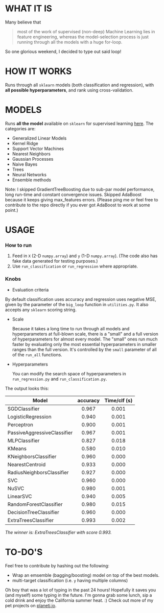 # WHAT IT IS
Many believe that 

> most of the work of supervised (non-deep) Machine Learning lies in feature engineering, whereas the model-selection process is just running through all the models with a huge for-loop. 

So one glorious weekend, I decided to type out said loop!

# HOW IT WORKS
Runs through all `sklearn` models (both classification and regression), with **all possible hyperparameters**, and rank using cross-validation.

# MODELS
Runs **all the model** available on `sklearn` for supervised learning [here](http://scikit-learn.org/stable/supervised_learning.html). The categories are:

* Generalized Linear Models
* Kernel Ridge
* Support Vector Machines
* Nearest Neighbors
* Gaussian Processes
* Naive Bayes
* Trees
* Neural Networks
* Ensemble methods

Note: I skipped GradientTreeBoosting due to sub-par model performance, long run-time and constant convergence issues. Skipped AdaBoost because it keeps giving max_features errors. (Please ping me or feel free to contribute to the repo directly if you ever got AdaBoost to work at some point.)

# USAGE

### How to run
1. Feed in `X` (2-D `numpy.array`) and `y` (1-D `numpy.array`). (The code also has fake data generated for testing purposes.)
2. Use `run_classification` or `run_regression` where appropriate. 

### Knobs

* Evaluation criteria

By default classification uses accuracy and regression uses negative MSE, given by the parameter of the `big_loop` function in `utilities.py`. It also accepts any `sklearn` scoring string.

* Scale

  Because it takes a long time to run through all models and hyperparameters at full-blown scale, there is a "small" and a full version of hyperparameters for almost every model. The "small" ones run much faster by evaluating only the most essential hyperparameters in smaller ranges than the full version. It's controlled by the `small` parameter of all of the `run_all` functions.

* Hyperparameters

  You can modify the search space of hyperparameters in `run_regression.py` and `run_classification.py`.

The output looks this:

| Model                       |  accuracy     |  Time/clf (s)|
|---------------------------- |:-------------:|:-------------:|
|SGDClassifier                |     0.967     |      0.001   |
|LogisticRegression           |     0.940      |      0.001   |
|Perceptron                   |     0.900       |      0.001   |
|PassiveAggressiveClassifier  |     0.967     |      0.001   |
|MLPClassifier                |     0.827     |      0.018   |
|KMeans                       |     0.580      |      0.010    |
|KNeighborsClassifier         |     0.960      |      0.000       |
|NearestCentroid              |     0.933     |      0.000       |
|RadiusNeighborsClassifier    |     0.927     |      0.000       |
|SVC                          |     0.960      |      0.000       |
|NuSVC                        |     0.980      |      0.001   |
|LinearSVC                    |     0.940      |      0.005   |
|RandomForestClassifier       |     0.980      |      0.015   |
|DecisionTreeClassifier       |     0.960      |      0.000       |
|ExtraTreesClassifier         |     0.993     |      0.002   |

*The winner is: ExtraTreesClassifier with score 0.993.*

# TO-DO'S

Feel free to contribute by hashing out the following:

* Wrap an emsemble (bagging/boosting) model on top of the best models.
* multi-target classification (i.e. `y` having multiple columns)



Oh boy that was a lot of typing in the past 24 hours! Hopefully it saves you (and myself) some typing in the future. I'm gonna grab some lunch, sip a cold drink and enjoy the California summer heat. :)
Check out more of my pet projects on [planetj.io](planetj.io).
